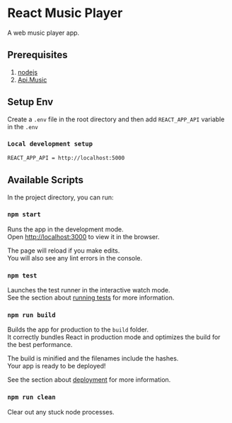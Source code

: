 # React Music Player

A web music player app. 


## Prerequisites

1. [nodejs](https://nodejs.org/en/)
2. [Api.Music](https://github.com/pacna/Api.Music)

## Setup Env

Create a `.env` file in the root directory and then add `REACT_APP_API` variable in the `.env`

### `Local development setup`
```bash
REACT_APP_API = http://localhost:5000
```

## Available Scripts

In the project directory, you can run:

### `npm start`

Runs the app in the development mode.\
Open [http://localhost:3000](http://localhost:3000) to view it in the browser.

The page will reload if you make edits.\
You will also see any lint errors in the console.

### `npm test`

Launches the test runner in the interactive watch mode.\
See the section about [running tests](https://facebook.github.io/create-react-app/docs/running-tests) for more information.

### `npm run build`

Builds the app for production to the `build` folder.\
It correctly bundles React in production mode and optimizes the build for the best performance.

The build is minified and the filenames include the hashes.\
Your app is ready to be deployed!

See the section about [deployment](https://facebook.github.io/create-react-app/docs/deployment) for more information.

### `npm run clean`
Clear out any stuck node processes.
